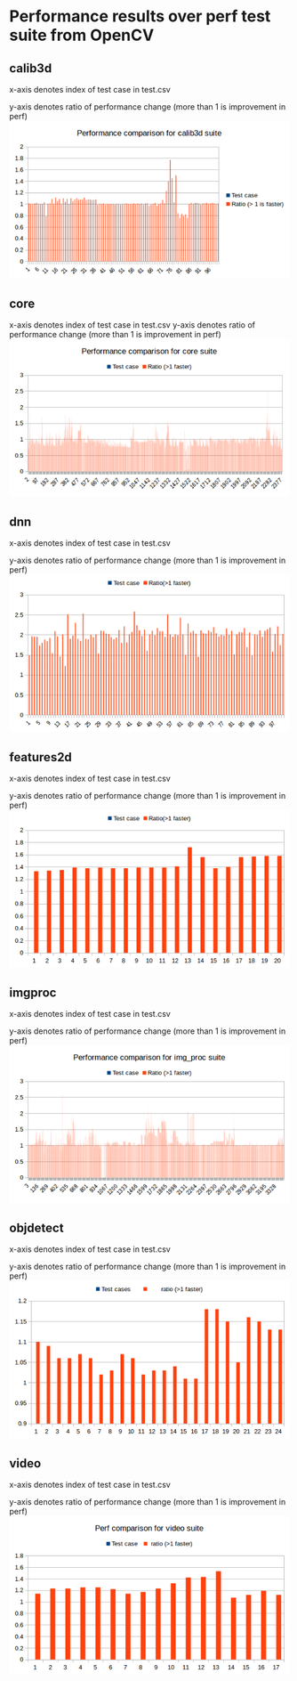 # Performance results over perf test suite from OpenCV

## calib3d
x-axis denotes index of test case in test.csv

y-axis denotes ratio of performance change (more than 1 is improvement in perf)
![calib3d](calib3d/result.png)

## core  
x-axis denotes index of test case in test.csv
y-axis denotes ratio of performance change (more than 1 is improvement in perf)
![core](core/result.png)

## dnn  
x-axis denotes index of test case in test.csv

y-axis denotes ratio of performance change (more than 1 is improvement in perf)
![dnn](dnn/result.png)

## features2d  
x-axis denotes index of test case in test.csv

y-axis denotes ratio of performance change (more than 1 is improvement in perf)
![features2d](features2d/result.png)

## imgproc  
x-axis denotes index of test case in test.csv

y-axis denotes ratio of performance change (more than 1 is improvement in perf)
![imgproc](imgproc/result.png)

## objdetect  
x-axis denotes index of test case in test.csv

y-axis denotes ratio of performance change (more than 1 is improvement in perf)
![objdetect](objdetect/result.png)

## video
x-axis denotes index of test case in test.csv

y-axis denotes ratio of performance change (more than 1 is improvement in perf)
![video](video/result.png)

